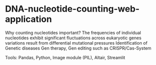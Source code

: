 # DNA-nucleotide-counting-web-application
Why counting nucleotides important? 
The frequencies of individual nucleotides exhibit significant fluctuations across eukaryotic genes
variations result from differential mutational pressures
Identification of Genetic diseases
Gen therapy, Gen editing such as CRISPR/Cas-System


Tools: Pandas, Python, Image module (PIL), Altair, Streamlit 
